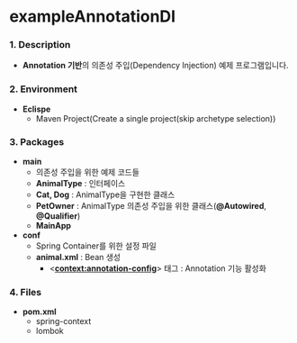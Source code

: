 # exampleAnnotationDI

### **1. Description**
* **Annotation 기반**의 의존성 주입(Dependency Injection) 예제 프로그램입니다.


### **2. Environment**
* **Eclispe**
  + Maven Project(Create a single project(skip archetype selection))


### **3. Packages**
* **main**
  + 의존성 주입을 위한 예제 코드들
  + **AnimalType** : 인터페이스
  + **Cat, Dog** : AnimalType을 구현한 클래스
  + **PetOwner** : AnimalType 의존성 주입을 위한 클래스(**@Autowired**, **@Qualifier**)
  + **MainApp**
* **conf**
  + Spring Container를 위한 설정 파일
  + **animal.xml** : Bean 생성
    - <**<context:annotation-config>**> 태그 : Annotation 기능 활성화


### **4. Files**
* **pom.xml**
  + spring-context
  + lombok
